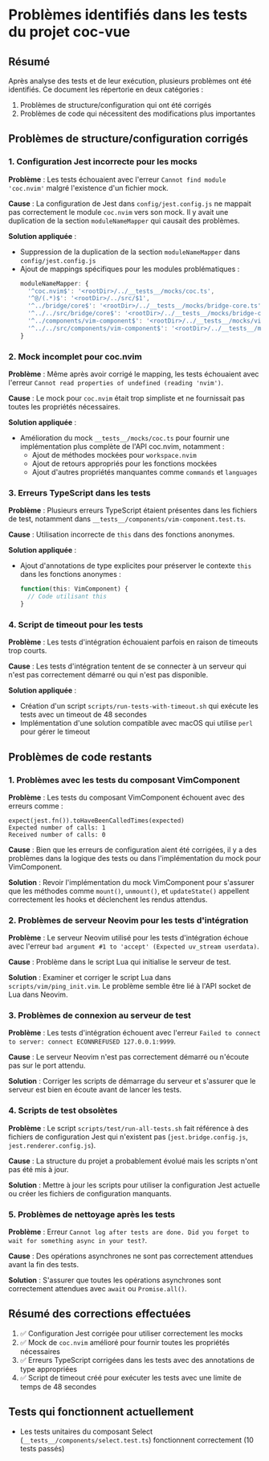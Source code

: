 # Problèmes identifiés dans les tests du projet coc-vue

## Résumé

Après analyse des tests et de leur exécution, plusieurs problèmes ont été identifiés. Ce document les répertorie en deux catégories :
1. Problèmes de structure/configuration qui ont été corrigés
2. Problèmes de code qui nécessitent des modifications plus importantes

## Problèmes de structure/configuration corrigés

### 1. Configuration Jest incorrecte pour les mocks

**Problème** : Les tests échouaient avec l'erreur `Cannot find module 'coc.nvim'` malgré l'existence d'un fichier mock.

**Cause** : La configuration de Jest dans `config/jest.config.js` ne mappait pas correctement le module `coc.nvim` vers son mock. Il y avait une duplication de la section `moduleNameMapper` qui causait des problèmes.

**Solution appliquée** : 
- Suppression de la duplication de la section `moduleNameMapper` dans `config/jest.config.js`
- Ajout de mappings spécifiques pour les modules problématiques :
  ```javascript
  moduleNameMapper: {
    '^coc.nvim$': '<rootDir>/../__tests__/mocks/coc.ts',
    '^@/(.*)$': '<rootDir>/../src/$1',
    '^../bridge/core$': '<rootDir>/../__tests__/mocks/bridge-core.ts',
    '^../../src/bridge/core$': '<rootDir>/../__tests__/mocks/bridge-core.ts',
    '^../components/vim-component$': '<rootDir>/../__tests__/mocks/vim-component.ts',
    '^../../src/components/vim-component$': '<rootDir>/../__tests__/mocks/vim-component.ts'
  }
  ```

### 2. Mock incomplet pour coc.nvim

**Problème** : Même après avoir corrigé le mapping, les tests échouaient avec l'erreur `Cannot read properties of undefined (reading 'nvim')`.

**Cause** : Le mock pour `coc.nvim` était trop simpliste et ne fournissait pas toutes les propriétés nécessaires.

**Solution appliquée** : 
- Amélioration du mock `__tests__/mocks/coc.ts` pour fournir une implémentation plus complète de l'API coc.nvim, notamment :
  - Ajout de méthodes mockées pour `workspace.nvim`
  - Ajout de retours appropriés pour les fonctions mockées
  - Ajout d'autres propriétés manquantes comme `commands` et `languages`

### 3. Erreurs TypeScript dans les tests

**Problème** : Plusieurs erreurs TypeScript étaient présentes dans les fichiers de test, notamment dans `__tests__/components/vim-component.test.ts`.

**Cause** : Utilisation incorrecte de `this` dans des fonctions anonymes.

**Solution appliquée** : 
- Ajout d'annotations de type explicites pour préserver le contexte `this` dans les fonctions anonymes :
  ```typescript
  function(this: VimComponent) {
    // Code utilisant this
  }
  ```

### 4. Script de timeout pour les tests

**Problème** : Les tests d'intégration échouaient parfois en raison de timeouts trop courts.

**Cause** : Les tests d'intégration tentent de se connecter à un serveur qui n'est pas correctement démarré ou qui n'est pas disponible.

**Solution appliquée** : 
- Création d'un script `scripts/run-tests-with-timeout.sh` qui exécute les tests avec un timeout de 48 secondes
- Implémentation d'une solution compatible avec macOS qui utilise `perl` pour gérer le timeout

## Problèmes de code restants

### 1. Problèmes avec les tests du composant VimComponent

**Problème** : Les tests du composant VimComponent échouent avec des erreurs comme :
```
expect(jest.fn()).toHaveBeenCalledTimes(expected)
Expected number of calls: 1
Received number of calls: 0
```

**Cause** : Bien que les erreurs de configuration aient été corrigées, il y a des problèmes dans la logique des tests ou dans l'implémentation du mock pour VimComponent.

**Solution** : Revoir l'implémentation du mock VimComponent pour s'assurer que les méthodes comme `mount()`, `unmount()`, et `updateState()` appellent correctement les hooks et déclenchent les rendus attendus.

### 2. Problèmes de serveur Neovim pour les tests d'intégration

**Problème** : Le serveur Neovim utilisé pour les tests d'intégration échoue avec l'erreur `bad argument #1 to 'accept' (Expected uv_stream userdata)`.

**Cause** : Problème dans le script Lua qui initialise le serveur de test.

**Solution** : Examiner et corriger le script Lua dans `scripts/vim/ping_init.vim`. Le problème semble être lié à l'API socket de Lua dans Neovim.

### 3. Problèmes de connexion au serveur de test

**Problème** : Les tests d'intégration échouent avec l'erreur `Failed to connect to server: connect ECONNREFUSED 127.0.0.1:9999`.

**Cause** : Le serveur Neovim n'est pas correctement démarré ou n'écoute pas sur le port attendu.

**Solution** : Corriger les scripts de démarrage du serveur et s'assurer que le serveur est bien en écoute avant de lancer les tests.

### 4. Scripts de test obsolètes

**Problème** : Le script `scripts/test/run-all-tests.sh` fait référence à des fichiers de configuration Jest qui n'existent pas (`jest.bridge.config.js`, `jest.renderer.config.js`).

**Cause** : La structure du projet a probablement évolué mais les scripts n'ont pas été mis à jour.

**Solution** : Mettre à jour les scripts pour utiliser la configuration Jest actuelle ou créer les fichiers de configuration manquants.

### 5. Problèmes de nettoyage après les tests

**Problème** : Erreur `Cannot log after tests are done. Did you forget to wait for something async in your test?`.

**Cause** : Des opérations asynchrones ne sont pas correctement attendues avant la fin des tests.

**Solution** : S'assurer que toutes les opérations asynchrones sont correctement attendues avec `await` ou `Promise.all()`.

## Résumé des corrections effectuées

1. ✅ Configuration Jest corrigée pour utiliser correctement les mocks
2. ✅ Mock de `coc.nvim` amélioré pour fournir toutes les propriétés nécessaires
3. ✅ Erreurs TypeScript corrigées dans les tests avec des annotations de type appropriées
4. ✅ Script de timeout créé pour exécuter les tests avec une limite de temps de 48 secondes

## Tests qui fonctionnent actuellement

- Les tests unitaires du composant Select (`__tests__/components/select.test.ts`) fonctionnent correctement (10 tests passés)

